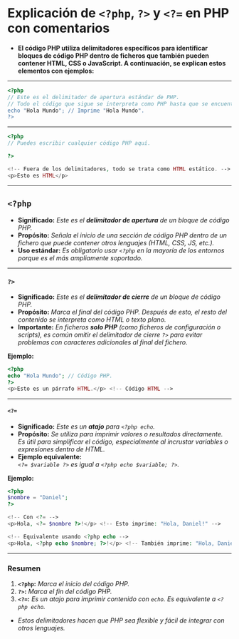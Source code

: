 <!-- Author: Daniel Benjamin Perez Morales -->
<!-- GitHub: https://github.com/DanielBenjaminPerezMoralesDev13 -->
<!-- Gitlab: https://gitlab.com/DanielBenjaminPerezMoralesDev13 -->
<!-- Email: danielperezdev@proton.me -->

# **Explicación de `<?php`, `?>` y `<?=` en PHP con comentarios**

- **El código PHP utiliza delimitadores específicos para identificar bloques de código PHP dentro de ficheros que también pueden contener HTML, CSS o JavaScript. A continuación, se explican estos elementos con ejemplos:**

---

```php
<?php
// Este es el delimitador de apertura estándar de PHP.
// Todo el código que sigue se interpreta como PHP hasta que se encuentra el delimitador de cierre "?>".
echo "Hola Mundo"; // Imprime "Hola Mundo".
?>
```

---

```php
<?php
// Puedes escribir cualquier código PHP aquí.

?>

<!-- Fuera de los delimitadores, todo se trata como HTML estático. -->
<p>Esto es HTML</p>
```

---

## **`<?php`**

- **Significado:** *Este es el **delimitador de apertura** de un bloque de código PHP.*
- **Propósito:** *Señala el inicio de una sección de código PHP dentro de un fichero que puede contener otros lenguajes (HTML, CSS, JS, etc.).*
- **Uso estándar:** *Es obligatorio usar `<?php` en la mayoría de los entornos porque es el más ampliamente soportado.*

---

### **`?>`**

- **Significado:** *Este es el **delimitador de cierre** de un bloque de código PHP.*
- **Propósito:** *Marca el final del código PHP. Después de esto, el resto del contenido se interpreta como HTML o texto plano.*
- **Importante:** *En ficheros **solo PHP** (como ficheros de configuración o scripts), es común omitir el delimitador de cierre `?>` para evitar problemas con caracteres adicionales al final del fichero.*

**Ejemplo:**

```php
<?php
echo "Hola Mundo"; // Código PHP.
?>
<p>Esto es un párrafo HTML.</p> <!-- Código HTML -->
```

---

#### **`<?=`**

- **Significado:** *Este es un **atajo** para `<?php echo`.*
- **Propósito:** *Se utiliza para imprimir valores o resultados directamente. Es útil para simplificar el código, especialmente al incrustar variables o expresiones dentro de HTML.*
- **Ejemplo equivalente:**  
  *`<?= $variable ?>` es igual a `<?php echo $variable; ?>`.*

**Ejemplo:**

```php
<?php
$nombre = "Daniel";
?>

<!-- Con <?= -->
<p>Hola, <?= $nombre ?>!</p> <!-- Esto imprime: "Hola, Daniel!" -->

<!-- Equivalente usando <?php echo -->
<p>Hola, <?php echo $nombre; ?>!</p> <!-- También imprime: "Hola, Daniel!" -->
```

---

### **Resumen**

1. **`<?php`:** *Marca el inicio del código PHP.*
2. **`?>`:** *Marca el fin del código PHP.*
3. **`<?=`:** *Es un atajo para imprimir contenido con `echo`. Es equivalente a `<?php echo`.*

- *Estos delimitadores hacen que PHP sea flexible y fácil de integrar con otros lenguajes.*
